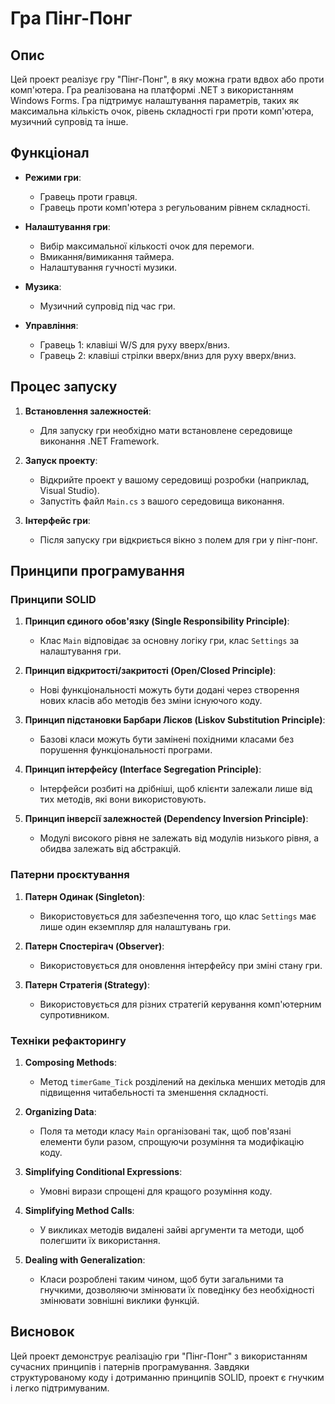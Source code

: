 # Гра Пінг-Понг

## Опис

Цей проект реалізує гру "Пінг-Понг", в яку можна грати вдвох або проти комп'ютера. Гра реалізована на платформі .NET з використанням Windows Forms. Гра підтримує налаштування параметрів, таких як максимальна кількість очок, рівень складності гри проти комп'ютера, музичний супровід та інше.

## Функціонал

- **Режими гри**:
  - Гравець проти гравця.
  - Гравець проти комп'ютера з регульованим рівнем складності.

- **Налаштування гри**:
  - Вибір максимальної кількості очок для перемоги.
  - Вмикання/вимикання таймера.
  - Налаштування гучності музики.

- **Музика**:
  - Музичний супровід під час гри.

- **Управління**:
  - Гравець 1: клавіші W/S для руху вверх/вниз.
  - Гравець 2: клавіші стрілки вверх/вниз для руху вверх/вниз.

## Процес запуску

1. **Встановлення залежностей**:
   - Для запуску гри необхідно мати встановлене середовище виконання .NET Framework.

2. **Запуск проекту**:
   - Відкрийте проект у вашому середовищі розробки (наприклад, Visual Studio).
   - Запустіть файл `Main.cs` з вашого середовища виконання.

3. **Інтерфейс гри**:
   - Після запуску гри відкриється вікно з полем для гри у пінг-понг.

## Принципи програмування

### Принципи SOLID

1. **Принцип єдиного обов'язку (Single Responsibility Principle)**: 
   - Клас `Main` відповідає за основну логіку гри, клас `Settings` за налаштування гри.

2. **Принцип відкритості/закритості (Open/Closed Principle)**: 
   - Нові функціональності можуть бути додані через створення нових класів або методів без зміни існуючого коду.

3. **Принцип підстановки Барбари Лісков (Liskov Substitution Principle)**: 
   - Базові класи можуть бути замінені похідними класами без порушення функціональності програми.

4. **Принцип інтерфейсу (Interface Segregation Principle)**: 
   - Інтерфейси розбиті на дрібніші, щоб клієнти залежали лише від тих методів, які вони використовують.

5. **Принцип інверсії залежностей (Dependency Inversion Principle)**: 
   - Модулі високого рівня не залежать від модулів низького рівня, а обидва залежать від абстракцій.

### Патерни проєктування

1. **Патерн Одинак (Singleton)**: 
   - Використовується для забезпечення того, що клас `Settings` має лише один екземпляр для налаштувань гри.

2. **Патерн Спостерігач (Observer)**: 
   - Використовується для оновлення інтерфейсу при зміні стану гри.

3. **Патерн Стратегія (Strategy)**: 
   - Використовується для різних стратегій керування комп'ютерним супротивником.

### Техніки рефакторингу

1. **Composing Methods**:
   - Метод `timerGame_Tick` розділений на декілька менших методів для підвищення читабельності та зменшення складності.

2. **Organizing Data**:
   - Поля та методи класу `Main` організовані так, щоб пов'язані елементи були разом, спрощуючи розуміння та модифікацію коду.

3. **Simplifying Conditional Expressions**:
   - Умовні вирази спрощені для кращого розуміння коду.

4. **Simplifying Method Calls**:
   - У викликах методів видалені зайві аргументи та методи, щоб полегшити їх використання.

5. **Dealing with Generalization**:
   - Класи розроблені таким чином, щоб бути загальними та гнучкими, дозволяючи змінювати їх поведінку без необхідності змінювати зовнішні виклики функцій.

## Висновок

Цей проект демонструє реалізацію гри "Пінг-Понг" з використанням сучасних принципів і патернів програмування. Завдяки структурованому коду і дотриманню принципів SOLID, проект є гнучким і легко підтримуваним.

